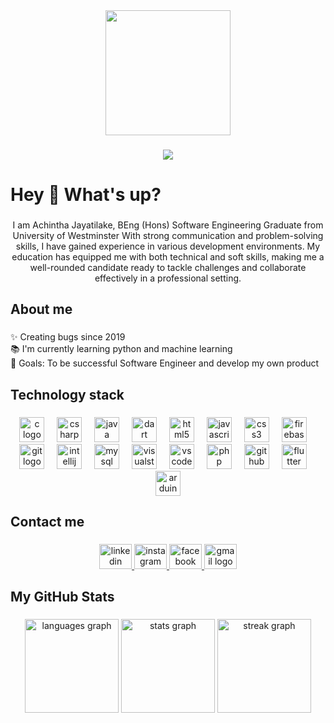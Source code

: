 <div align="center">
  <img height="200" src="https://media4.giphy.com/media/CcwLAV11cALh3OuEJ5/200w.webp?cid=ecf05e4744ekvldnx90eygwbcp1zthrnezvgx1emrsw4quor&ep=v1_gifs_related&rid=200w.webp&ct=g"  />
</div>

###

<div align="center">
  <img src="https://profile-counter.glitch.me/AchinthaJay9/count.svg?"  />
</div>

###

<h1 align="left">Hey 👋 What's up?</h1>

###

<p align="center">I am Achintha Jayatilake, BEng (Hons) Software Engineering Graduate from University of Westminster With strong communication and problem-solving skills, I have gained experience in various development environments. My education has equipped me with both technical and soft skills, making me a well-rounded candidate ready to tackle challenges and collaborate effectively in a professional setting.</p>

###

<h2 align="left">About me</h2>

###

<p align="left">✨ Creating bugs since 2019<br>📚 I'm currently learning python and machine learning<br>🎯 Goals: To be successful Software Engineer and develop my own product</p>

###

<h2 align="left">Technology stack</h2>

###

<div align="center">
  <img src="https://cdn.jsdelivr.net/gh/devicons/devicon/icons/c/c-original.svg" height="40" alt="c logo"  />
  <img width="12" />
  <img src="https://cdn.jsdelivr.net/gh/devicons/devicon/icons/csharp/csharp-original.svg" height="40" alt="csharp logo"  />
  <img width="12" />
  <img src="https://cdn.jsdelivr.net/gh/devicons/devicon/icons/java/java-original.svg" height="40" alt="java logo"  />
  <img width="12" />
  <img src="https://cdn.jsdelivr.net/gh/devicons/devicon/icons/dart/dart-original.svg" height="40" alt="dart logo"  />
  <img width="12" />
  <img src="https://cdn.jsdelivr.net/gh/devicons/devicon/icons/html5/html5-original.svg" height="40" alt="html5 logo"  />
  <img width="12" />
  <img src="https://cdn.jsdelivr.net/gh/devicons/devicon/icons/javascript/javascript-original.svg" height="40" alt="javascript logo"  />
  <img width="12" />
  <img src="https://cdn.jsdelivr.net/gh/devicons/devicon/icons/css3/css3-original.svg" height="40" alt="css3 logo"  />
  <img width="12" />
  <img src="https://cdn.jsdelivr.net/gh/devicons/devicon/icons/firebase/firebase-plain.svg" height="40" alt="firebase logo"  />
  <img width="12" />
  <img src="https://cdn.jsdelivr.net/gh/devicons/devicon/icons/git/git-original.svg" height="40" alt="git logo"  />
  <img width="12" />
  <img src="https://cdn.jsdelivr.net/gh/devicons/devicon/icons/intellij/intellij-original.svg" height="40" alt="intellij logo"  />
  <img width="12" />
  <img src="https://cdn.jsdelivr.net/gh/devicons/devicon/icons/mysql/mysql-original.svg" height="40" alt="mysql logo"  />
  <img width="12" />
  <img src="https://cdn.jsdelivr.net/gh/devicons/devicon/icons/visualstudio/visualstudio-plain.svg" height="40" alt="visualstudio logo"  />
  <img width="12" />
  <img src="https://cdn.jsdelivr.net/gh/devicons/devicon/icons/vscode/vscode-original.svg" height="40" alt="vscode logo"  />
  <img width="12" />
  <img src="https://cdn.jsdelivr.net/gh/devicons/devicon/icons/php/php-original.svg" height="40" alt="php logo"  />
  <img width="12" />
  <img src="https://cdn.jsdelivr.net/gh/devicons/devicon/icons/github/github-original.svg" height="40" alt="github logo"  />
  <img width="12" />
  <img src="https://cdn.jsdelivr.net/gh/devicons/devicon/icons/flutter/flutter-original.svg" height="40" alt="flutter logo"  />
  <img width="12" />
  <img src="https://cdn.jsdelivr.net/gh/devicons/devicon/icons/arduino/arduino-original.svg" height="40" alt="arduino logo"  />
</div>

###

<h2 align="left">Contact me</h2>

###

<div align="center">
  <a href="https://github.com/AchinthaJay9" target="_blank">
    <img src="https://raw.githubusercontent.com/maurodesouza/profile-readme-generator/master/src/assets/icons/social/linkedin/default.svg" width="52" height="40" alt="linkedin logo"  />
  </a>
  <a href="https://www.https://www.instagram.com/__alphagod__/" target="_blank">
    <img src="https://raw.githubusercontent.com/maurodesouza/profile-readme-generator/master/src/assets/icons/social/instagram/default.svg" width="52" height="40" alt="instagram logo"  />
  </a>
  <a href="https://www.facebook.com/eshan.1234/" target="_blank">
    <img src="https://raw.githubusercontent.com/maurodesouza/profile-readme-generator/master/src/assets/icons/social/facebook/default.svg" width="52" height="40" alt="facebook logo"  />
  </a>
  <a href="achinthajayatilake@gmail.com" target="_blank">
    <img src="https://raw.githubusercontent.com/maurodesouza/profile-readme-generator/master/src/assets/icons/social/gmail/default.svg" width="52" height="40" alt="gmail logo"  />
  </a>
</div>

###

<h2 align="left">My GitHub Stats</h2>

###

<div align="center">
  <img src="https://github-readme-stats.vercel.app/api?username=AchinthaJay9&theme=darcula&show_icons=true&hide_border=true&count_private=false" height="150" alt="languages graph"  />
  <img src="https://github-readme-streak-stats.herokuapp.com/?user=AchinthaJay9&theme=darcula&hide_border=true" height="150" alt="stats graph"  />
  <img src="https://github-readme-stats.vercel.app/api/top-langs/?username=AchinthaJay9&theme=darcula&show_icons=true&hide_border=true&layout=compact" height="150" alt="streak graph"  />
</div>

###
